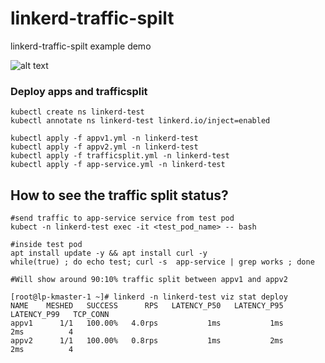 # linkerd-traffic-spilt
linkerd-traffic-spilt example demo

![alt text](https://github.com/koolwithk/linkerd-traffic-spilt/blob/main/linkerd-trafficsplit.png?raw=true)

### Deploy apps and trafficsplit

```
kubectl create ns linkerd-test
kubectl annotate ns linkerd-test linkerd.io/inject=enabled

kubectl apply -f appv1.yml -n linkerd-test
kubectl apply -f appv2.yml -n linkerd-test
kubectl apply -f trafficsplit.yml -n linkerd-test
kubectl apply -f app-service.yml -n linkerd-test
```

## How to see the traffic split status?
```
#send traffic to app-service service from test pod
kubect -n linkerd-test exec -it <test_pod_name> -- bash

#inside test pod
apt install update -y && apt install curl -y
while(true) ; do echo test; curl -s  app-service | grep works ; done

#Will show around 90:10% traffic split between appv1 and appv2

[root@lp-kmaster-1 ~]# linkerd -n linkerd-test viz stat deploy
NAME    MESHED   SUCCESS      RPS   LATENCY_P50   LATENCY_P95   LATENCY_P99   TCP_CONN
appv1      1/1   100.00%   4.0rps           1ms           1ms           2ms          4
appv2      1/1   100.00%   0.8rps           1ms           2ms           2ms          4

```
